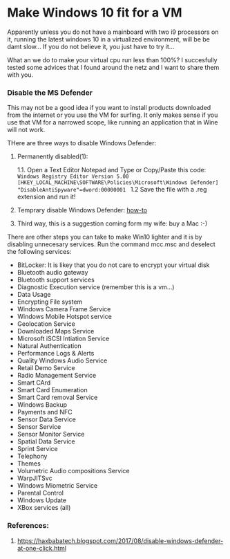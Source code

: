 # Make Windows 10 fit for a VM

Apparently unless you do not have a mainboard with two i9 processors on it, running the latest windows 10 in a virtualized environment, will be be damt slow...
If you do not believe it, you just have to try it...

What an we do to make your virtual cpu run less than 100%? I succesfully tested some advices that I found around the netz and I want to share them with you.

### Disable the MS Defender
This may not be a good idea if you want to install products downloaded from the internet or you use the VM for surfing. It only makes sense if you use that VM for a narrowed scope, like running an application that in Wine will not work.

THere are three ways to disable Windows Defender:

1. Permanently disabled(1):

	1.1. Open a Text Editor Notepad and Type or Copy/Paste this code:
	`Windows Registry Editor Version 5.00
[HKEY_LOCAL_MACHINE\SOFTWARE\Policies\Microsoft\Windows Defender]
"DisableAntiSpyware"=dword:00000001
   `
	1.2 Save the file with a .reg extension and run it!

2. Temprary disable Windows Defender: [how-to](https://learn.g2.com/how-to-turn-off-windows-defender)

3. Third way, this is a suggestion coming form my wife: buy a Mac :-)

There are other steps you can take to make Win10 lighter and it is by disabling unnecesary services.
Run the command mcc.msc and deselect the following services:

* BitLocker: It is likey that you do not care to encrypt your virtual disk
* Bluetooth audio gateway
* Bluetooth support services
* Diagnostic Execution service (remember this is a vm...)
* Data Usage
* Encrypting File system
* Windows Camera Frame Service
* Windows Mobile Hotspot service
* Geolocation Service
* Downloaded Maps Service
* Microsoft iSCSI Intiation Service
* Natural Authentication
* Performance Logs & Alerts
* Quality Windows Audio Service
* Retail Demo Service
* Radio Management Service
* Smart CArd
* Smart Card Enumeration
* Smart Card removal Service
* Windows Backup
* Payments and NFC
* Sensor Data Service
* Sensor Service
* Sensor Monitor Service
* Spatial Data Service
* Sprint Service
* Telephony
* Themes
* Volumetric Audio compositions Service
* WarpJITSvc
* Windows Miometric Service
* Parental Control
* Windows Update
* XBox services (all)


### References:
1. https://haxbabatech.blogspot.com/2017/08/disable-windows-defender-at-one-click.html